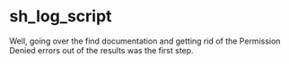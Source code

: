 # sh_log_script
<p>Well, going over the find documentation and getting rid of the Permission Denied errors out of the results was the first step.</p>
